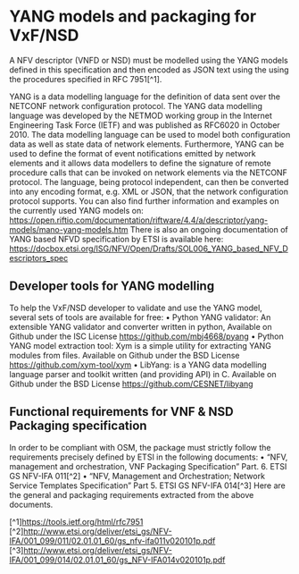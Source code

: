 <!-- TITLE: YANG models and packaging for VxF/NSD -->
<!-- SUBTITLE: Packaging for VxF/NSD	 -->

# YANG models and packaging for VxF/NSD

A NFV descriptor (VNFD or NSD) must be modelled using the YANG models defined in this specification and then encoded as JSON text using the using the procedures specified in RFC 7951[^1]. 

YANG is a data modelling language for the definition of data sent over the NETCONF network configuration protocol. The YANG data modelling language was developed by the NETMOD working group in the Internet Engineering Task Force (IETF) and was published as RFC6020 in October 2010. 
The data modelling language can be used to model both configuration data as well as state data of network elements. Furthermore, YANG can be used to define the format of event notifications emitted by network elements and it allows data modellers to define the signature of remote procedure calls that can be invoked on network elements via the NETCONF protocol. The language, being protocol independent, can then be converted into any encoding format, e.g. XML or JSON, that the network configuration protocol supports.
You can also find further information and examples on the currently used YANG models on: 
https://open.riftio.com/documentation/riftware/4.4/a/descriptor/yang-models/mano-yang-models.htm 
There is also an ongoing documentation of YANG based NFVD specification by ETSI is available here:
https://docbox.etsi.org/ISG/NFV/Open/Drafts/SOL006_YANG_based_NFV_Descriptors_spec 


## Developer tools for YANG modelling
To help the VxF/NSD developer to validate and use the YANG model, several sets of tools are available for free:
•	Python YANG validator: An extensible YANG validator and converter written in python,
Available on Github under the ISC License https://github.com/mbj4668/pyang 
•	Python YANG model extraction tool: Xym is a simple utility for extracting YANG modules from files.
Available on Github under the BSD License https://github.com/xym-tool/xym 
•	LibYang: is a YANG data modelling language parser and toolkit written (and providing API) in C.
Available on Github under the BSD License https://github.com/CESNET/libyang 


## Functional requirements for VNF & NSD Packaging specification 

In order to be compliant with OSM, the package must strictly follow the requirements precisely defined by ETSI in the following documents: 
•	“NFV, management and orchestration, VNF Packaging Specification” Part. 6. 
ETSI GS NFV-IFA 011[^2]
•	“NFV, Management and Orchestration; Network Service Templates Specification” Part 5. 
ETSI GS NFV-IFA 014[^3]
Here are the general and packaging requirements extracted from the above documents. 





[^1]https://tools.ietf.org/html/rfc7951
[^2]http://www.etsi.org/deliver/etsi_gs/NFV-IFA/001_099/011/02.01.01_60/gs_nfv-ifa011v020101p.pdf
[^3]http://www.etsi.org/deliver/etsi_gs/NFV-IFA/001_099/014/02.01.01_60/gs_NFV-IFA014v020101p.pdf